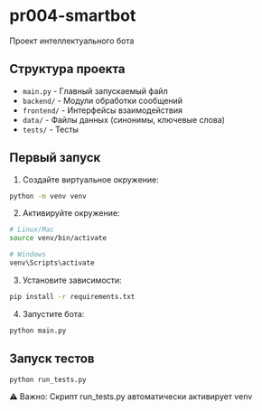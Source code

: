 # pr004-smartbot

Проект интеллектуального бота

## Структура проекта

- `main.py` - Главный запускаемый файл
- `backend/` - Модули обработки сообщений
- `frontend/` - Интерфейсы взаимодействия
- `data/` - Файлы данных (синонимы, ключевые слова)
- `tests/` - Тесты

## Первый запуск

1. Создайте виртуальное окружение:
```bash
python -m venv venv
```

2. Активируйте окружение:
```bash
# Linux/Mac
source venv/bin/activate

# Windows
venv\Scripts\activate
```

3. Установите зависимости:
```bash
pip install -r requirements.txt
```

4. Запустите бота:
```bash
python main.py
```

## Запуск тестов
```bash
python run_tests.py
```

⚠️ Важно: Скрипт run_tests.py автоматически активирует venv